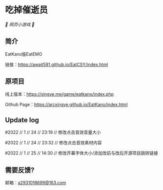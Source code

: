 # 吃掉催逝员

_🦌 网页小游戏 🥛_

</div>


## 简介

EatKano版EatEMO

链接：https://await591.github.io/EatCSY/index.html

## 原项目

线上版本：https://xingye.me/game/eatkano/index.php

Github Page：https://arcxingye.github.io/EatKano/index.html

## Update log

#2022 // 1 // 24 // 23:19 // 修改点击音效音量大小

#2022 // 1 // 24 // 23:32 // 修改点击音效素材内容

#2022 // 1 // 25 // 14:30 // 修改开幕字体大小/添加改前与改后开源项目跳转链接

## 需要反馈?

邮箱：a2931018699@163.com
